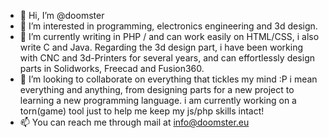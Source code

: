 - 👋 Hi, I’m @doomster
- 👀 I’m interested in programming, electronics engineering and 3d design.
- 🌱 I’m currently writing in PHP / and can work easily on HTML/CSS, i also write C and Java. Regarding the 3d design part, i have been working with CNC and 3d-Printers for several years, and can effortlessly design parts in Solidworks, Freecad and Fusion360.
- 💞️ I’m looking to collaborate on everything that tickles my mind :P i mean everything and anything, from designing parts for a new project to learning a new programming  language. i am currently working on a torn(game) tool just to help me keep my js/php skills intact!
- 📫 You can reach me through mail at info@doomster.eu

<!---
doomster/doomster is a ✨ special ✨ repository because its `README.md` (this file) appears on your GitHub profile.
You can click the Preview link to take a look at your changes.
--->
